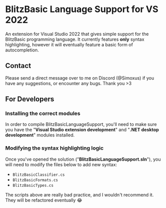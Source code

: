 # BlitzBasic Language Support for VS 2022

An extension for Visual Studio 2022 that gives simple support for the BlitzBasic programming language. It currently features **only** syntax highlighting, however it will eventually feature a basic form of autocompletion.

## Contact

Please send a direct message over to me on Discord (@Simoxus) if you have any suggestions, or encounter any bugs. Thank you >3

## For Developers

### Installing the correct modules

In order to compile BlitzBasicLanguageSupport, you'll need to make sure you have the "**Visual Studio extension development**" and "**.NET desktop development**" modules installed.

### Modifying the syntax highlighting logic

Once you've opened the solution ("**BlitzBasicLanguageSupport.sln**"), you will need to modify the files below to add new syntax:
* ```BlitzBasicClassifier.cs```
* ```BlitzBasicFormats.cs```
* ```BlitzBasicTypes.cs```

The scripts above are really bad practice, and I wouldn't recommend it. They will be refactored eventually :joy:

